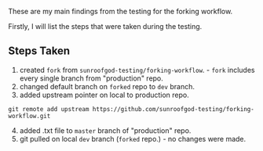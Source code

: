 These are my main findings from the testing for the forking workflow.

Firstly, I will list the steps that were taken during the testing.

## Steps Taken
1. created `fork` from `sunroofgod-testing/forking-workflow`.
        - `fork` includes every single branch from "production" repo.
2. changed default branch on `forked` repo to `dev` branch.
3. added upstream pointer on local to production repo.
```
git remote add upstream https://github.com/sunroofgod-testing/forking-workflow.git
```
4. added .txt file to `master` branch of "production" repo.
5. git pulled on local `dev` branch (`forked` repo.)
        - no changes were made.
